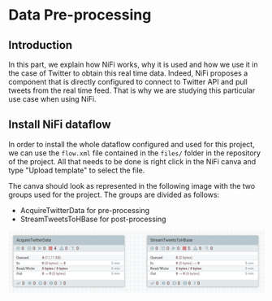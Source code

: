 # Data Pre-processing

## Introduction

In this part, we explain how NiFi works, why it is used and how we use it in the case of Twitter to obtain this real time data. Indeed, NiFi proposes a component that is directly configured to connect to Twitter API and pull tweets from the real time feed. That is why we are studying this particular use case when using NiFi.

## Install NiFi dataflow

In order to install the whole dataflow configured and used for this project, we can use the `flow.xml` file contained in the `files/` folder in the repository of the project. All that needs to be done is right click in the NiFi canva and type "Upload template" to select the file.

The canva should look as represented in the following image with the two groups used for the project. The groups are divided as follows:
- AcquireTwitterData for pre-processing
- StreamTweetsToHBase for post-processing

![groups](images/groups.png)

